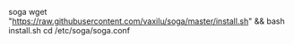 soga
wget "https://raw.githubusercontent.com/vaxilu/soga/master/install.sh" && bash install.sh
cd /etc/soga/soga.conf
